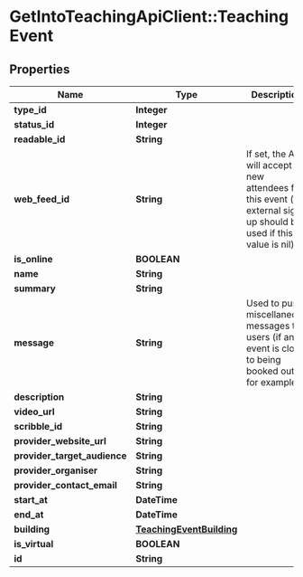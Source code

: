 # GetIntoTeachingApiClient::TeachingEvent

## Properties
Name | Type | Description | Notes
------------ | ------------- | ------------- | -------------
**type_id** | **Integer** |  | [optional] 
**status_id** | **Integer** |  | [optional] 
**readable_id** | **String** |  | [optional] 
**web_feed_id** | **String** | If set, the API will accept new attendees for this event (an external sign up should be used if this value is nil). | [optional] 
**is_online** | **BOOLEAN** |  | [optional] 
**name** | **String** |  | [optional] 
**summary** | **String** |  | [optional] 
**message** | **String** | Used to push miscellaneous messages to users (if an event is close to being booked out, for example). | [optional] 
**description** | **String** |  | [optional] 
**video_url** | **String** |  | [optional] 
**scribble_id** | **String** |  | [optional] 
**provider_website_url** | **String** |  | [optional] 
**provider_target_audience** | **String** |  | [optional] 
**provider_organiser** | **String** |  | [optional] 
**provider_contact_email** | **String** |  | [optional] 
**start_at** | **DateTime** |  | [optional] 
**end_at** | **DateTime** |  | [optional] 
**building** | [**TeachingEventBuilding**](TeachingEventBuilding.md) |  | [optional] 
**is_virtual** | **BOOLEAN** |  | [optional] 
**id** | **String** |  | [optional] 


